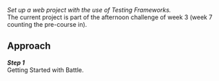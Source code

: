 *Set up a web project with the use of Testing Frameworks.*\
The current project is part of the afternoon challenge of week 3 (week 7 counting the pre-course in).

**Approach**
------------
***Step 1***\
Getting Started with Battle.
